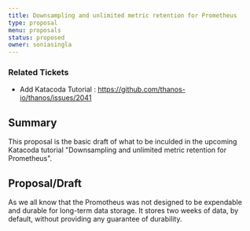 ```yaml
---
title: Downsampling and unlimited metric retention for Prometheus
type: proposal
menu: proposals
status: proposed
owner: soniasingla
---
```


### Related Tickets

* Add Katacoda Tutorial : https://github.com/thanos-io/thanos/issues/2041

## Summary

This proposal is the basic draft of what to be inculded in the upcoming Katacoda tutorial "Downsampling and unlimited metric retention for Prometheus".

## Proposal/Draft

As we all know that the Promotheus was not designed to be expendable and durable for long-term data storage. It stores two weeks of data, by default, without providing any guarantee of durability.

<!--To be added further-->

